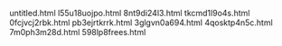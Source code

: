 untitled.html
l55u18uojpo.html
8nt9di24l3.html
tkcmd1l9o4s.html
0fcjvcj2rbk.html
pb3ejrtkrrk.html
3glgvn0a694.html
4qosktp4n5c.html
7m0ph3m28d.html
598lp8frees.html